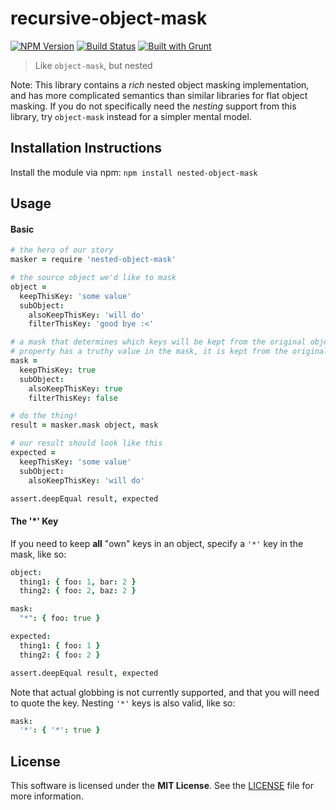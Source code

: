 # recursive-object-mask
[![NPM Version](https://badge.fury.io/js/nested-object-mask.png)](https://npmjs.org/package/nested-object-mask)
[![Build Status](https://secure.travis-ci.org/bkconrad/node-nested-object-mask.png)](http://travis-ci.org/bkconrad/node-nested-object-mask)
[![Built with Grunt](https://cdn.gruntjs.com/builtwith.png)](http://gruntjs.com)

> Like `object-mask`, but nested

Note: This library contains a *rich* nested object masking implementation, and
has more complicated semantics than similar libraries for flat object masking.
If you do not specifically need the *nesting* support from this library, try
`object-mask` instead for a simpler mental model.

## Installation Instructions

Install the module via npm: `npm install nested-object-mask`

## Usage

#### Basic
```coffee
# the hero of our story
masker = require 'nested-object-mask'

# the source object we'd like to mask
object =
  keepThisKey: 'some value'
  subObject:
    alsoKeepThisKey: 'will do'
    filterThisKey: 'good bye :<'

# a mask that determines which keys will be kept from the original object if a
# property has a truthy value in the mask, it is kept from the original object
mask =
  keepThisKey: true
  subObject:
    alsoKeepThisKey: true
    filterThisKey: false

# do the thing!
result = masker.mask object, mask

# our result should look like this
expected = 
  keepThisKey: 'some value'
  subObject:
    alsoKeepThisKey: 'will do'

assert.deepEqual result, expected
```

#### The '*' Key
If you need to keep **all** "own" keys in an object, specify a `'*'` key in the
mask, like so:

```coffee
object:
  thing1: { foo: 1, bar: 2 }
  thing2: { foo: 2, baz: 2 }

mask:
  "*": { foo: true }

expected:
  thing1: { foo: 1 }
  thing2: { foo: 2 }

assert.deepEqual result, expected
```

Note that actual globbing is not currently supported, and that you will need to quote the key. Nesting `'*'` keys is also valid, like so:

```coffee
mask:
  '*': { '*': true }
```

## License

This software is licensed under the **MIT License**. See the [LICENSE](LICENSE) file for more information.
